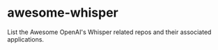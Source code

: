 # awesome-whisper
List the Awesome OpenAI's Whisper related repos and their associated applications.
